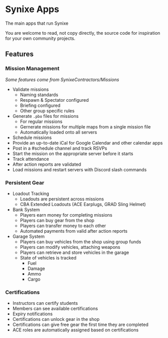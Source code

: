 # Synixe Apps

The main apps that run Synixe

You are welcome to read, not copy directly, the source code for inspiration for your own community projects.

## Features

### Mission Management

*Some features come from SynixeContractors/Missions*

- Validate missions
    - Naming standards
    - Respawn & Spectator configured
    - Briefing configured
    - Other group specific rules
- Generate `.pbo` files for missions
    - For regular missions
    - Gernerate missions for multiple maps from a single mission file
    - Automatically loaded onto all servers
- Schedule missions
- Provide an up-to-date iCal for Google Calendar and other calendar apps
- Post in a #schedule channel and track RSVPs
- Start the mission on the appropriate server before it starts
- Track attendance
- After action reports are validated
- Load missions and restart servers with Discord slash commands

### Persistent Gear

- Loadout Tracking
    - Loadouts are persistent across missions
    - CBA Extended Loadouts (ACE Earplugs, GRAD Sling Helmet)
- Bank System
    - Players earn money for completing missions
    - Players can buy gear from the shop
    - Players can transfer money to each other
    - Automated payments from valid after action reports
- Garage System
    - Players can buy vehicles from the shop using group funds
    - Players can modify vehicles, attaching weapons
    - Players can retrieve and store vehicles in the garage
    - State of vehicles is tracked
        - Fuel
        - Damage
        - Ammo
        - Cargo

### Certifications

- Instructors can certify students
- Members can see available certifications
- Expiry notifications
- Certifications can unlock gear in the shop
- Certifications can give free gear the first time they are completed
- ACE roles are automatically assigned based on certifications
